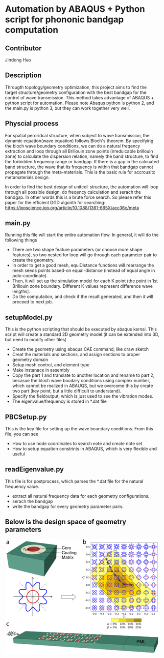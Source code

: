 # Automation by ABAQUS + Python script for phononic bandgap computation


## Contributor
Jindong Huo

## Description
Througth topology/geometry optimization, this project aims to find the target structure/geometry configuration with the best bandgap for the control of wave transmission.
This method takes advantage of ABAQUS + python script for automation. Please note Abaqus python is python 2, and the main.py is python 3, but they can work together very well.

## Physcial process
For spatial peroridcal structure, when subject to wave transmission, the dynamic equation(wave equation) follows Bloch's theorem. By specifying the bloch wave boundary conditions, we can do a natural freqency extraction and loop through all Brillouin zone points (irreduicable brillouin zone) to calculate the dispersion relation, namely the band structure, to find the forbidden frequency range or bandgap.
If there is a gap in the calcuated band structure, the wave that its frequency is within that bandgap cannot propagate through the meta-materials. This is the basic rule for accrousitc metamaterials design.

In order to find the best design of unitcell structure, the automation will loop through all possible design, do freqency calculation and serach the bandgap. In other words this is a brute force search. So please refer this paper for the efficient DGD algorith for searching: 
https://iopscience.iop.org/article/10.1088/1361-665X/acc36c/meta

## main.py

Running this file will start the entire automation flow. In general, it will do the following things
* There are two shape feature parameters (or choose more shape features), so two nested for loop will go through each parameter pair to create the geometry.
* In order to get a good mesh, equiDistance functions will rearrange the mesh seeds points based-on equal-distance (instead of equal angle in polo-coordinate).
* Then, it will set up the simulation model for each K point (the point in 1st Brillouin zone boundary. Different K values represent difference wave lengths).
* Do the computaiton, and check if the result  generated, and then it will proceed to next job.

## setupModel.py

This is the python scripting that should be executed by abaqus kernal. This script will create a standard 2D geometry model (it can be extended into 3D, but need to modify other files)
* Create the geometry using abaqus CAE command, like draw sketch
* Creat the materials and sections, and assign sections to proper geometry domain
* Setup mesh control, and element type
* Make instanace in assembly
* Copy the part 1 and translate to another location and rename to part 2, becasue the bloch wave boudary conditions using complex number, which cannot be realized in ABAUQS, but we overcome this by create two part (key point, but a little difficult to understand).
* Specify the fieldoutput, which is just used to see the vibration modes.
* The eigenvalue/frequency is stored in *.dat file

## PBCSetup.py

This is the key file for setting up the wave boundary conditions. From this file, you can see 
* How to use node coordinates to search note and create note set 
* How to setup equation constrints in ABAQUS, which is very flexible and useful

## readEigenvalue.py

This file is for postprocess, which parses the *.dat file for the natural frequency value.
* extract all natural frequency data for each geometry configurations.
* serach the bandgap
* write the bandgap for every geometry parameter pairs.

## Below is the design space of geometry parameters
![alt text](https://github.com/jindonghuo/Automation-ABAQUS-script-for-bandgap-calculation/blob/68540c3690d9b7b54330c13bf3768a0b2fe6aaf7/geometry%20space.png)

